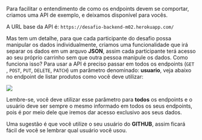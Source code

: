 Para facilitar o entendimento de como os endpoints devem se comportar, criamos uma API de exemplo, e deixamos disponível para vocês.

A URL base da API é: 
```https://desafio-backend-m02.herokuapp.com/```

Mas tem um detalhe, para que cada participante do desafio possa manipular os dados individualmente, criamos uma funcionalidade que irá separar os dados em um arquvo **JSON**, assim cada participante terá acesso ao seu próprio carrinho sem que outra pessoa manipule os dados.
Como funciona isso? Para usar a API é preciso passar em todos os endpoints (```GET``` , ```POST```, ```PUT```, ```DELETE```, ```PATCH```) um parâmetro denominado: **usuario**, veja abaixo no endpoint de listar produtos como você deve utilizar:

![](https://i.imgur.com/a4tbOHb.jpg)

Lembre-se, você deve utilizar esse parâmetro para **todos** os endpoints e o usuário deve ser sempre o mesmo informado em todos os seus endpoints, pois é por meio dele que iremos dar acesso exclusivo aos seus dados.

Uma sugestão é que você utilize o seu usuário do **GITHUB**, assim ficará fácil de você se lembrar qual usuário você usou.